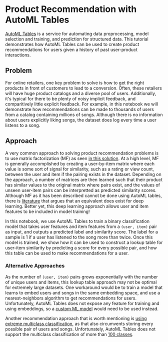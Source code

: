 # Product Recommendation with AutoML Tables
[AutoML Tables](https://cloud.google.com/automl-tables/) is a service for automating data proprocessing, model selection and training, and prediction for structured data. This tutorial demonstrates how AutoML Tables can be used to create product recommendations for users given a history of past user-product interactions.

## Problem
For online retailers, one key problem to solve is how to get the right products in front of customers to lead to a conversion. Often, these retailers will have huge product catalogs and a diverse pool of users. Additionally, it's typical for there to be plenty of noisy implicit feedback, and comparitively little explicit feedback. For example, in this notebook we will demonstrate how recommendations can be made to thousands of users from a catalog containing millions of songs. Although there is no information about users explicitly liking songs, the dataset does log every time a user listens to a song.

## Approach
A very common approach to solving product recommendation problems is to use matrix factorization (MF) as seen [in this solution](https://cloud.google.com/solutions/machine-learning/recommendation-system-tensorflow-overview). At a high level, MF is generally accomplished by creating a user-by-item matrix where each value is some sort of signal for similarity, such as a rating or view count, between the user and item if the pairing exists in the dataset. Depending on the approach, a number of matrices are then learned such that their product has similar values to the original matrix where pairs exist, and the values of unseen user-item pairs can be interpretted as predicted similarity scores. Although MF as it has been described cannot be done using AutoML tables, there is [literature](https://arxiv.org/abs/1708.05031) that argues that an equivalent does exist for deep learning. Better yet, this deep learning approach allows user and item features to be included in model training!

In this notebook, we use AutoML Tables to train a binary classification model that takes user features and item features from a `(user, item)` pair as input, and outputs a predicted label and similarity score. The label for a sample is 1 if a user has listened to the song more than twice. Once this model is trained, we show how it can be used to construct a lookup table for user-item similarity by predicting a score for every possible pair, and how this table can be used to make recommendations for a user.

### Alternative Approaches
As the number of `(user, item)` pairs grows exponentially with the number of unique users and items, this lookup table approach may not be optimal for extremely large datasets. One workaround would be to train a model that learns to embed users and songs in the same embedding space, and use a nearest-neighbors algorithm to get recommendations for users. Unfortunately, AutoML Tables does not expose any feature for training and using embeddings, so a [custom ML model](https://github.com/GoogleCloudPlatform/professional-services/tree/main/examples/cloudml-collaborative-filtering) would need to be used instead.

Another recommendation approach that is worth mentioning is [using extreme multiclass classification](https://ai.google/research/pubs/pub45530), as that also circumvents storing every possible pair of users and songs. Unfortunately, AutoML Tables does not support the multiclass classification of more than [100 classes](https://cloud.google.com/automl-tables/docs/prepare#target-requirements).

